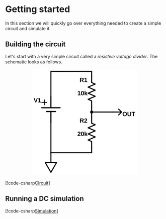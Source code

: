 # Getting started
In this section we will quickly go over everything needed to create a simple circuit and simulate it.

## Building the circuit
Let's start with a very simple circuit called a *resistive voltage divider*. The schematic looks as follows.

<p align="center"><img src="images/example01.svg" /></p>

[!code-csharp[Circuit](../../SpiceSharpTest/BasicExampleTests.cs#example01_build)]

## Running a DC simulation

[!code-csharp[Simulation](../../SpiceSharpTest/BasicExampleTests.cs#example01_simulate)]
